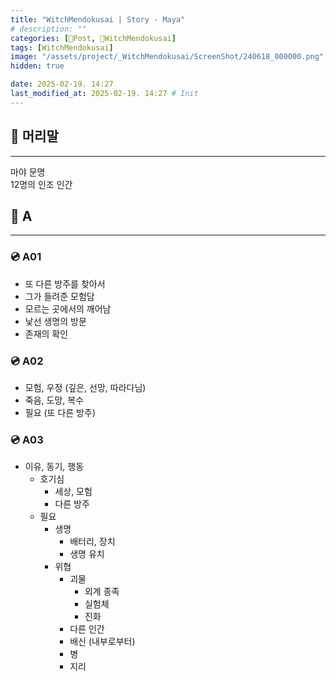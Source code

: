 ```yaml
---
title: "WitchMendokusai | Story - Maya"
# description: ""
categories: [📀Post, 🥥WitchMendokusai]
tags: [WitchMendokusai]
image: "/assets/project/_WitchMendokusai/ScreenShot/240618_000000.png"
hidden: true

date: 2025-02-19. 14:27
last_modified_at: 2025-02-19. 14:27 # Init
---
```


## 📀 머리말

---

마야 문명  
12명의 인조 인간  

## 📀 A

---

### 💿 A01

- 또 다른 방주를 찾아서
- 그가 들려준 모험담
- 모르는 곳에서의 깨어남
- 낯선 생명의 방문
- 존재의 확인

### 💿 A02

- 모험, 우정 (깊은, 선망, 따라다님)
- 죽음, 도망, 복수
- 필요 (또 다른 방주)

### 💿 A03

- 이유, 동기, 행동
  - 호기심
    - 세상, 모험
    - 다른 방주
  - 필요
    - 생명
      - 배터리, 장치
      - 생명 유치
    - 위협
      - 괴물
        - 외계 종족
        - 실험체
        - 진화
      - 다른 인간
      - 배신 (내부로부터)
      - 병
      - 지리
